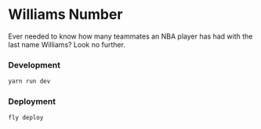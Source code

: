 # Williams Number

Ever needed to know how many teammates an NBA player has had with the last name Williams? Look no further.

### Development

```sh
yarn run dev
```

### Deployment

```sh
fly deploy
```